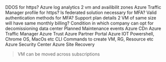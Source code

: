 DDOS for https?
Azure log analytics
2 vm and availibilit zones
Azure Traffic Manager profile for https?
Is federated solution necessary for MFA?
Valid authentication methods for MFA?
Support plan details
2 VM of same size will have same monthly billing?
Condition in which company can opt for decomissioning data center
Planned Maintenance events
Azure CDn
Azure Traffic Manager
Azure Trust
Azure Partner Portal
Azure IOT
Powershell, Chrome OS, MacOs etc
CLI
Commands to create VM, RG, Resource etc
Azure Security Center
Azure Site Recovery

> VM can be moved across subscriptions
